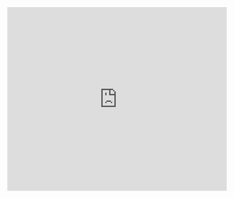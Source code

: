 <iframe width="100%" height="423" frameborder="0"
  src="https://observablehq.com/embed/@felypemaciel/introducao-a-vega-lite-e-vega-lite-api?cells=scatter"></iframe>
